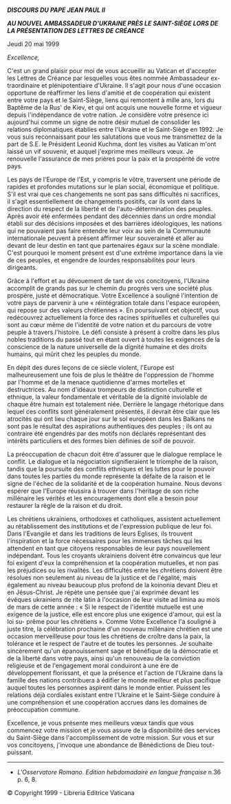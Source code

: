 ***DISCOURS DU PAPE JEAN PAUL II***

***AU NOUVEL AMBASSADEUR D'UKRAINE PRÈS LE SAINT-SIÈGE LORS DE LA PRÉSENTATION DES LETTRES DE CRÉANCE***

Jeudi 20 mai 1999

*Excellence,*

C'est un grand plaisir pour moi de vous accueillir au Vatican et d'accepter les Lettres de Créance par lesquelles vous êtes nommée Ambassadeur ex- traordinaire et plénipotentiaire d'Ukraine. Il s'agit pour nous d'une occasion opportune de réaffirmer les liens d'amitié et de coopération qui existent entre votre pays et le Saint-Siège, liens qui remontent à mille ans, lors du Baptême de la Rus' de Kiev, et qui ont acquis une nouvelle forme et vigueur depuis l'indépendance de votre nation. Je considère votre présence ici aujourd'hui comme un signe de notre désir mutuel de consolider les relations diplomatiques établies entre l'Ukraine et le Saint-Siège en 1992. Je vous suis reconnaissant pour les salutations que vous me transmettez de la part de S.E. le Président Leonid Kuchma, dont les visites au Vatican m'ont laissé un vif souvenir, et auquel j'exprime mes meilleurs vœux. Je renouvelle l'assurance de mes prières pour la paix et la prospérité de votre pays.

Les pays de l'Europe de l'Est, y compris le vôtre, traversent une période de rapides et profondes mutations sur le plan social, économique et politique. S'il est vrai que ces changements ne sont pas sans difficultés ni sacrifices, il s'agit essentiellement de changements positifs, car ils vont dans la direction du respect de la liberté et de l'auto-détermination des peuples. Après avoir été enfermées pendant des décennies dans un ordre mondial établi sur des décisions imposées et des barrières idéologiques, les nations qui ne pouvaient pas faire entendre leur voix au sein de la Communauté internationale peuvent à présent affirmer leur souveraineté et aller au devant de leur destin en tant que partenaires égaux sur la scène mondiale. C'est pourquoi le moment présent est d'une extrême importance dans la vie de ces peuples, et engendre de lourdes responsabilités pour leurs dirigeants.

Grâce à l'effort et au dévouement de tant de vos concitoyens, l'Ukraine accomplit de grands pas sur le chemin du progrès vers une société plus prospère, juste et démocratique. Votre Excellence a souligné l'intention de votre pays de parvenir à une « réintégration totale dans l'espace européen, qui repose sur des valeurs chrétiennes ». En poursuivant cet objectif, vous redécouvrez actuellement la force des racines spirituelles et culturelles qui sont au cœur même de l'identité de votre nation et du parcours de votre peuple à travers l'histoire. Le défi consiste à présent à croître dans les plus nobles traditions du passé tout en étant ouvert à toutes les exigences de la conscience de la nature universelle de la dignité humaine et des droits humains, qui mûrit chez les peuples du monde.

En dépit des dures leçons de ce siècle violent, l'Europe est malheureusement une fois de plus le théâtre de l'oppression de l'homme par l'homme et de la menace quotidienne d'armes mortelles et destructrices. Au nom d'idéaux trompeurs de distinction culturelle et ethnique, la valeur fondamentale et véritable de la dignité inviolable de chaque être humain est totalement niée. Derrière le langage rhétorique dans lequel ces conflits sont généralement présentés, il devrait être clair que les atrocités qui ont lieu chaque jour sur le sol européen dans les Balkans ne sont pas le résultat des aspirations authentiques des peuples ; ils ont au contraire été engendrés par des motifs non déclarés représentant des intérêts particuliers et des formes bien définies de soif de pouvoir.

La préoccupation de chacun doit être d'assurer que le dialogue remplace le conflit. Le dialogue et la négociation signifieraient le triomphe de la raison, tandis que la poursuite des conflits ethniques et les luttes pour le pouvoir dans toutes les parties du monde représente la défaite de la raison et le signe de l'échec de la solidarité et de la coopération humaine. Nous devons espérer que l'Europe réussira à trouver dans l'héritage de son riche millénaire les vérités et les encouragements dont elle a besoin pour restaurer la règle de la raison et du droit.

Les chrétiens ukrainiens, orthodoxes et catholiques, assistent actuellement au rétablissement des institutions et de l'expression publique de leur foi. Dans l'Evangile et dans les traditions de leurs Eglises, ils trouvent l'inspiration et la force nécessaires pour les immenses tâches qui les attendent en tant que citoyens responsables de leur pays nouvellement indépendant. Tous les croyants ukrainiens doivent être convaincus que leur foi exigent d'eux la compréhension et la coopération mutuelles, et non pas les préjudices ou les rivalités. Les difficultés entre les chrétiens doivent être résolues non seulement au niveau de la justice et de l'égalité, mais également au niveau beaucoup plus profond de la koinonia devant Dieu et en Jésus-Christ. Je répète une pensée que j'ai exprimée devant les évêques ukrainiens de rite latin à l'occasion de leur visite ad limina au mois de mars de cette année : « Si le respect de l'identité mutuelle est une exigence de la justice, elle est encore plus une exigence d'amour, qui est la loi su- prême pour les chrétiens ». Comme Votre Excellence l'a souligné à juste titre, la célébration prochaine d'un nouveau millénaire chrétien est une occasion merveilleuse pour tous les chrétiens de croître dans la paix, la tolérance et le respect de l'autre et de toutes les personnes. Je souhaite sincèrement qu'un épanouissement sage et bénéfique de la démocratie et de la liberté dans votre pays, ainsi qu'un renouveau de la conviction religieuse et de l'engagement moral conduiront à une ère de développement florissant, et que la présence et l'action de l'Ukraine dans la famille des nations contribuera à édifier le monde meilleur et plus pacifique auquel toutes les personnes aspirent dans le monde entier. Puissent les relations déjà cordiales existant entre l'Ukraine et le Saint-Siège conduire à une compréhension et une coopération accrues dans les domaines de préoccupation commune.

Excellence, je vous présente mes meilleurs vœux tandis que vous commencez votre mission et je vous assure de la disponibilité des services du Saint-Siège dans l'accomplissement de votre mission. Sur vous et sur vos concitoyens, j'invoque une abondance de Bénédictions de Dieu tout-puissant.

* * *

* *L'Osservatore Romano. Edition hebdomadaire en langue française* n.36 p. 6, 8.

© Copyright 1999 - Libreria Editrice Vaticana